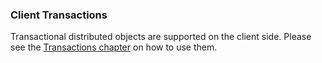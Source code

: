 
### Client Transactions

Transactional distributed objects are supported on the client side. Please see the [Transactions chapter](/10_Transactions) on how to use them.


